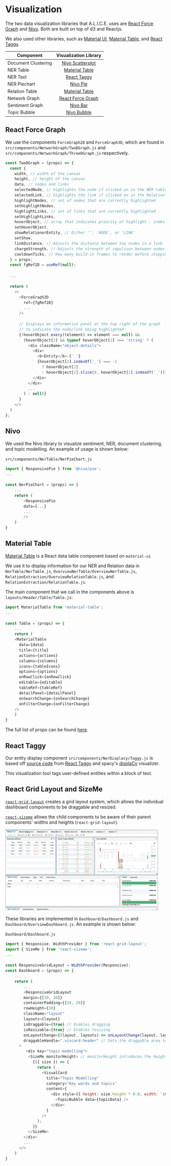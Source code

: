 # Visualization

The two data visualization libraries that A.L.I.C.E. uses are [React Force Graph](https://github.com/vasturiano/react-force-graph) and [Nivo](https://nivo.rocks/). Both are built on top of d3 and Reactjs.

We also used other libraries, such as [Material UI](https://material-ui.com/), [Material Table](https://material-table.com/#/), and [React Taggy](https://github.com/johncmunson/react-taggy).

| Component           |                        Visualization Library                         |
| ------------------- | :------------------------------------------------------------------: |
| Document Clustering |         [Nivo Scatterplot](https://nivo.rocks/scatterplot/)          |
| NER Table           |           [Material Table](https://material-table.com/#/)            |
| NER Text            |      [React Taggy](https://github.com/johncmunson/react-taggy)       |
| NER Piechart        |                 [Nivo Pie](https://nivo.rocks/pie/)                  |
| Relation Table      |           [Material Table](https://material-table.com/#/)            |
| Network Graph       | [React Force Graph](https://github.com/vasturiano/react-force-graph) |
| Sentiment Graph     |                 [Nivo Bar](https://nivo.rocks/bar/)                  |
| Topic Bubble        |              [Nivo Bubble](https://nivo.rocks/bubble/)               |

## React Force Graph

We use the components `ForceGraph2D` and `ForceGraph3D`, which are found in `src/components/NetworkGraph/TwoDGraph.js` and `src/components/NetworkGraph/ThreeDGraph.js` respectively.

```js
const TwoDGraph = (props) => {
  const {
    width, // width of the canvas
    height, // height of the canvas
    data, // nodes and links
    selectedNode, // highlights the node if clicked on in the NER table
    selectedLink, // highlights the link if clicked on in the Relation table
    highlightNodes, // set of nodes that are currently highlighted
    setHighlightNodes,
    highlightLinks, // set of links that are currently highlighted
    setHighlightLinks,
    hoverObject, // array that indicates priority of highlight - index 0 is the node id; index 1 is the link; index 2 is the hovered node/link
    setHoverObject,
    showRelationorEntity, // Either '', 'NODE', or 'LINK'
    setShow,
    linkDistance, // Adjusts the distance between two nodes in a link
    chargeStrength, // Adjusts the strength of repulsion between nodes
    cooldownTicks, // How many build-in frames to render before stopping and freezing the layout engine
  } = props;
  const fgRef2D = useRef(null);

  ...

  return (
    <>
      <ForceGraph2D
        ref={fgRef2D}
        ...
      />

      // Displays an information panel at the top right of the graph
      // to indicate the node/link being highlighted
      {!hoverObject.every((element) => element === null) &&
        (hoverObject[2] && typeof hoverObject[2] === 'string' ? (
          <div className="object-details">
            <div>
              <b>Entity</b>:{' '}
              {hoverObject[2].indexOf('_') === -1
                ? hoverObject[2]
                : hoverObject[2].slice(0, hoverObject[2].indexOf('_'))}
            </div>
          </div>
          ...
        ) : null)}
      }
    </>
  )
};
```

## Nivo

We used the Nivo library to visualize sentiment, NER, document clustering, and topic modelling. An example of usage is shown below:

`src/components/NerTable/NerPieChart.js`

```js
import { ResponsivePie } from '@nivo/pie';
...

const NerPieChart = (props) => {
    ...
    return (
        <ResponsivePie
        data={...}
        ...
        />
    )
}
```

## Material Table

[Material Table](https://material-table.com/#/) is a React data table component based on `material-ui`

We use it to display information for our NER and Relation data in `NerTable/NerTable.js`, `OverviewNerTable/OverviewNerTable.js`, `RelationExtraction/OverviewRelationTable.js`, and `RelationExtraction/RelationTable.js`.

The main component that we call in the components above is `layouts/Header/Table/Table.js`:

```js
import MaterialTable from 'material-table';
...

const Table = (props) => {
    ...
    return (
    <MaterialTable
      data={data}
      title={title}
      actions={actions}
      columns={columns}
      icons={tableIcons}
      options={options}
      onRowClick={onRowClick}
      editable={editable}
      tableRef={tableRef}
      detailPanel={detailPanel}
      onSearchChange={onSearchChange}
      onFilterChange={onFilterChange}
    />
    )
}
```

The full list of props can be found [here](https://material-table.com/#/docs/all-props).

## React Taggy

Our entity display component `src/components/NerDisplacy/Taggy.js` is based off [source code](https://github.com/johncmunson/react-taggy/blob/master/src/index.js) from [React Taggy](https://github.com/johncmunson/react-taggy) and spacy's [displaCy](https://explosion.ai/demos/displacy) visualizer.

This visualization tool tags user-defined entities within a block of text.

## React Grid Layout and SizeMe

[`react-grid-layout`](https://github.com/STRML/react-grid-layout) creates a grid layout system, which allows the individual dashboard components to be draggable and resized.

[`react-sizeme`](https://github.com/ctrlplusb/react-sizeme) allows the child components to be aware of their parent components' widths and heights (`react-grid-layout`).

![React-grid-layout](./img/visualization/react-grid-layout.gif)

These libraries are implemented in `Dashboard/Dashboard.js` and `Dashboard/OverviewDashboard.js`. An example is shown below:

`Dashboard/Dashboard.js`

```js
import { Responsive, WidthProvider } from 'react-grid-layout';
import { SizeMe } from 'react-sizeme';
...

const ResponsiveGridLayout = WidthProvider(Responsive);
const Dashboard = (props) => {
    ...
    return (
        ...
        <ResponsiveGridLayout
        margin={[10, 10]}
        containerPadding={[20, 20]}
        rowHeight={30}
        className="layout"
        layouts={layout}
        isDraggable={true} // Enables dragging
        isResizable={true} // Enables resizing
        onLayoutChange={(layout, layouts) => onLayoutChange(layout, layouts)} // Allows the layout changes to be remembered and saved to the Redux store
        draggableHandle=".viscard-header" // Sets the draggable area to a particular css class
      >
         <div key="topic-modelling">
          <SizeMe monitorHeight> // monitorHeight introduces the height property to the `size` prop
            {({ size }) => {
              return (
                <VisualCard
                  title="Topic Modelling"
                  category="Key words and topics"
                  content={
                    <div style={{ height: size.height * 0.8, width: '100%' }}> // Component's height and width is dynamic based on parent component
                      <TopicBubble data={topicData} />
                    </div>
                  }
                />
              );
            }}
          </SizeMe>
        </div>
        ...
      </>
    )
}
```
